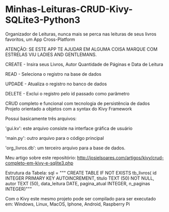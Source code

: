 # Minhas-Leituras-CRUD-Kivy-SQLite3-Python3
Organizador de Leituras, nunca mais se perca nas leituras de seus livros favoritos, um App Cross-Platform

ATENÇÃO: SE ESTE APP TE AJUDAR EM ALGUMA COISA MARQUE COM ESTRELAS VIU LADIES AND GENTLEMANS.

CREATE - Insira seus Livros, Autor Quantidade de Páginas e Data de Leitura

READ - Seleciona o registro na base de dados

UPDADE - Atualiza o registro no banco de dados

DELETE - Exclui o registro pelo id passado como parâmetro

CRUD completo e funcional com tecnologia de persistência de dados
Projeto orientado a objetos com a syntax do Kivy Framework

Possui basicamente três arquivos:

'gui.kv': este arquivo consiste na interface gráfica de usuário

'main.py': outro arquivo para o código principal 

'org_livros.db': um terceiro arquivo para a base de dados.


Meu artigo sobre este repositório:
http://josielsoares.com/artigos/kivy/crud-completo-em-kivy-e-sqlite3.php

Estrutura da Tabela:
sql = """ CREATE TABLE IF NOT EXISTS tb_livros( id INTEGER PRIMARY KEY AUTOINCREMENT, titulo TEXT (50) NOT NULL, autor TEXT (50), data_leitura DATE, pagina_atual INTEGER, n_paginas INTEGER)"""

Com o Kivy este mesmo projeto pode ser compilado para ser executado em:
Windows, Linux, MacOS, Iphone, Android, Raspberry Pi 
